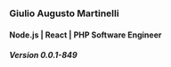
### Giulio Augusto Martinelli
#### Node.js | React | PHP Software Engineer
##### Version 0.0.1-849
